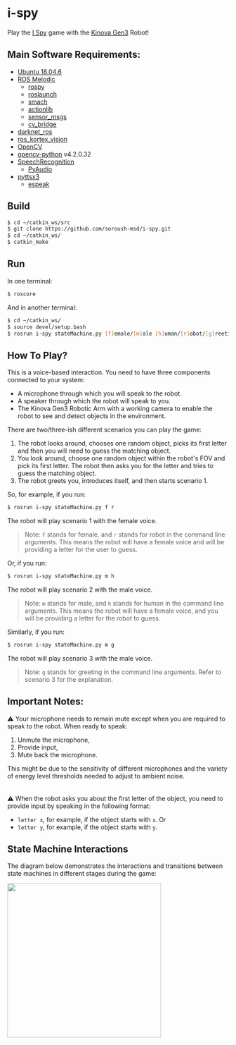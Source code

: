 # i-spy
Play the [I Spy] game with the [Kinova Gen3] Robot!

## Main Software Requirements:
- [Ubuntu 18.04.6]
- [ROS Melodic]
  - [rospy]
  - [roslaunch]
  - [smach]
  - [actionlib]
  - [sensor_msgs]
  - [cv_bridge]
- [darknet_ros]
- [ros_kortex_vision]
- [OpenCV]
- [opencv-python] v4.2.0.32
- [SpeechRecognition]
  - [PyAudio]
- [pyttsx3]
  - [espeak]

## Build

```sh
$ cd ~/catkin_ws/src
$ git clone https://github.com/soroush-msd/i-spy.git
$ cd ~/catkin_ws/
$ catkin_make
```
## Run

In one terminal:
```sh
$ roscore
```
And in another terminal:
```sh
$ cd ~/catkin_ws/
$ source devel/setup.bash
$ rosrun i-spy stateMachine.py [f]emale/[m]ale [h]uman/[r]obot/[g]reeting
```
## How To Play?
This is a voice-based interaction. You need to have three components connected to your system:
- A microphone through which you will speak to the robot.
- A speaker through which the robot will speak to you.
- The Kinova Gen3 Robotic Arm with a working camera to enable the robot to see and detect objects in the environment.

There are two/three-ish different scenarios you can play the game:
1. The robot looks around, chooses one random object, picks its first letter and then you will need to guess the matching object.
2. You look around, choose one random object within the robot's FOV and pick its first letter. The robot then asks you for the letter and tries to guess the matching object.
3. The robot greets you, introduces itself, and then starts scenario 1.


So, for example, if you run:
```sh
$ rosrun i-spy stateMachine.py f r
```
The robot will play scenario 1 with the female voice.
> Note: `f` stands for female, and `r` stands for robot in the command line arguments. This means the robot will have a female voice and will be providing a letter for the user to guess.

Or, if you run:
```sh
$ rosrun i-spy stateMachine.py m h
```
The robot will play scenario 2 with the male voice.
> Note: `m` stands for male, and `h` stands for human in the command line arguments. This means the robot will have a female voice, and you will be providing a letter for the robot to guess.

Similarly, if you run:
```sh
$ rosrun i-spy stateMachine.py m g
```
The robot will play scenario 3 with the male voice.
> Note: `g` stands for greeting in the command line arguments. Refer to scenario 3 for the explanation.


## Important Notes:
:warning: Your microphone needs to remain mute except when you are required to speak to the robot. When ready to speak:
1. Unmute the microphone,
2. Provide input, 
3. Mute back the microphone.

This might be due to the sensitivity of different microphones and the variety of energy level thresholds needed to adjust to ambient noise.\
\
\
:warning: When the robot asks you about the first letter of the object, you need to provide input by speaking in the following format:
- `letter x`, for example, if the object starts with `x`. Or
- `letter y`, for example, if the object starts with `y`.

## State Machine Interactions
The diagram below demonstrates the interactions and transitions between state machines in different stages during the game:

<img src="https://user-images.githubusercontent.com/83174840/176863533-5570e49f-d987-4cc4-bc51-cee35bc2f47f.png" width="350" height="350" />


  [darknet_ros]: <https://github.com/leggedrobotics/darknet_ros>
  [OpenCV]: <https://docs.opencv.org/4.x/d7/d9f/tutorial_linux_install.html>
  [SpeechRecognition]: <https://pypi.org/project/SpeechRecognition/>
  [pyttsx3]: <https://pypi.org/project/pyttsx3/>
  [cv_bridge]: <http://wiki.ros.org/cv_bridge>
  [smach]: <http://wiki.ros.org/smach>
  [opencv-python]: <https://pypi.org/project/opencv-python/>
  [actionlib]: <http://wiki.ros.org/actionlib>
  [sensor_msgs]: <http://wiki.ros.org/sensor_msgs>
  [roslaunch]: <http://wiki.ros.org/roslaunch/API%20Usage>
  [rospy]: <http://wiki.ros.org/rospy>
  [ROS Melodic]: <http://wiki.ros.org/melodic/Installation/Ubuntu>
  [Ubuntu 18.04.6]: <https://releases.ubuntu.com/18.04/>
  [Kinova Gen3]: <https://www.kinovarobotics.com/product/gen3-robots>
  [ros_kortex_vision]: <https://github.com/Kinovarobotics/ros_kortex_vision>
  [espeak]: <http://espeak.sourceforge.net>
  [PyAudio]: <http://people.csail.mit.edu/hubert/pyaudio/#downloads>
  [I Spy]: <https://en.wikipedia.org/wiki/I_spy>
